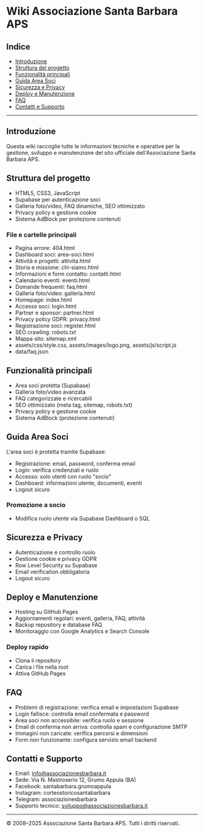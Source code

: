 
# Wiki Associazione Santa Barbara APS

## Indice
- [Introduzione](#introduzione)
- [Struttura del progetto](#struttura-del-progetto)
- [Funzionalità principali](#funzionalità-principali)
- [Guida Area Soci](#guida-area-soci)
- [Sicurezza e Privacy](#sicurezza-e-privacy)
- [Deploy e Manutenzione](#deploy-e-manutenzione)
- [FAQ](#faq)
- [Contatti e Supporto](#contatti-e-supporto)

---

## Introduzione
Questa wiki raccoglie tutte le informazioni tecniche e operative per la gestione, sviluppo e manutenzione del sito ufficiale dell'Associazione Santa Barbara APS.

## Struttura del progetto
- HTML5, CSS3, JavaScript
- Supabase per autenticazione soci
- Galleria foto/video, FAQ dinamiche, SEO ottimizzato
- Privacy policy e gestione cookie
- Sistema AdBlock per protezione contenuti

### File e cartelle principali
- Pagina errore: 404.html
- Dashboard soci: area-soci.html
- Attività e progetti: attivita.html
- Storia e missione: chi-siamo.html
- Informazioni e form contatto: contatti.html
- Calendario eventi: eventi.html
- Domande frequenti: faq.html
- Galleria foto/video: galleria.html
- Homepage: index.html
- Accesso soci: login.html
- Partner e sponsor: partner.html
- Privacy policy GDPR: privacy.html
- Registrazione soci: register.html
- SEO crawling: robots.txt
- Mappa sito: sitemap.xml
- assets/css/style.css, assets/images/logo.png, assets/js/script.js
- data/faq.json

## Funzionalità principali
- Area soci protetta (Supabase)
- Galleria foto/video avanzata
- FAQ categorizzate e ricercabili
- SEO ottimizzato (meta tag, sitemap, robots.txt)
- Privacy policy e gestione cookie
- Sistema AdBlock (protezione contenuti)

## Guida Area Soci
L'area soci è protetta tramite Supabase:
- Registrazione: email, password, conferma email
- Login: verifica credenziali e ruolo
- Accesso: solo utenti con ruolo "socio"
- Dashboard: informazioni utente, documenti, eventi
- Logout sicuro

### Promozione a socio
- Modifica ruolo utente via Supabase Dashboard o SQL

## Sicurezza e Privacy
- Autenticazione e controllo ruolo
- Gestione cookie e privacy GDPR
- Row Level Security su Supabase
- Email verification obbligatoria
- Logout sicuro

## Deploy e Manutenzione
- Hosting su GitHub Pages
- Aggiornamenti regolari: eventi, galleria, FAQ, attività
- Backup repository e database FAQ
- Monitoraggio con Google Analytics e Search Console

### Deploy rapido
- Clona il repository
- Carica i file nella root
- Attiva GitHub Pages

## FAQ
- Problemi di registrazione: verifica email e impostazioni Supabase
- Login fallisce: controlla email confermata e password
- Area soci non accessibile: verifica ruolo e sessione
- Email di conferma non arriva: controlla spam e configurazione SMTP
- Immagini non caricate: verifica percorsi e dimensioni
- Form non funzionante: configura servizio email backend

## Contatti e Supporto
- Email: info@associazionesbarbara.it
- Sede: Via N. Mastroserio 12, Grumo Appula (BA)
- Facebook: santabarbara.grumoappula
- Instagram: corteostoricosantabarbara
- Telegram: associazionesbarbara
- Supporto tecnico: sviluppo@associazionesbarbara.it

---

© 2008–2025 Associazione Santa Barbara APS. Tutti i diritti riservati.
